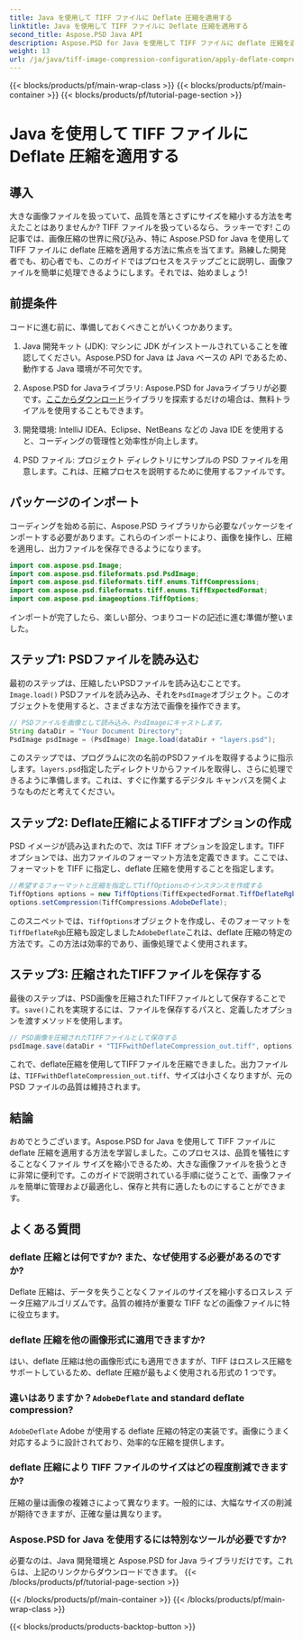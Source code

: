 ```yaml
---
title: Java を使用して TIFF ファイルに Deflate 圧縮を適用する
linktitle: Java を使用して TIFF ファイルに Deflate 圧縮を適用する
second_title: Aspose.PSD Java API
description: Aspose.PSD for Java を使用して TIFF ファイルに deflate 圧縮を適用する方法を学びます。品質を損なうことなくファイル サイズを効率的に削減するには、ステップ バイ ステップ ガイドに従ってください。
weight: 13
url: /ja/java/tiff-image-compression-configuration/apply-deflate-compression-tiff-files/
---
```


{{< blocks/products/pf/main-wrap-class >}}
{{< blocks/products/pf/main-container >}}
{{< blocks/products/pf/tutorial-page-section >}}

# Java を使用して TIFF ファイルに Deflate 圧縮を適用する

## 導入

大きな画像ファイルを扱っていて、品質を落とさずにサイズを縮小する方法を考えたことはありませんか? TIFF ファイルを扱っているなら、ラッキーです! この記事では、画像圧縮の世界に飛び込み、特に Aspose.PSD for Java を使用して TIFF ファイルに deflate 圧縮を適用する方法に焦点を当てます。熟練した開発者でも、初心者でも、このガイドではプロセスをステップごとに説明し、画像ファイルを簡単に処理できるようにします。それでは、始めましょう!

## 前提条件

コードに進む前に、準備しておくべきことがいくつかあります。

1. Java 開発キット (JDK): マシンに JDK がインストールされていることを確認してください。Aspose.PSD for Java は Java ベースの API であるため、動作する Java 環境が不可欠です。
   
2.  Aspose.PSD for Javaライブラリ: Aspose.PSD for Javaライブラリが必要です。[ここからダウンロード](https://releases.aspose.com/psd/java/)ライブラリを探索するだけの場合は、無料トライアルを使用することもできます。

3. 開発環境: IntelliJ IDEA、Eclipse、NetBeans などの Java IDE を使用すると、コーディングの管理性と効率性が向上します。

4. PSD ファイル: プロジェクト ディレクトリにサンプルの PSD ファイルを用意します。これは、圧縮プロセスを説明するために使用するファイルです。

## パッケージのインポート

コーディングを始める前に、Aspose.PSD ライブラリから必要なパッケージをインポートする必要があります。これらのインポートにより、画像を操作し、圧縮を適用し、出力ファイルを保存できるようになります。

```java
import com.aspose.psd.Image;
import com.aspose.psd.fileformats.psd.PsdImage;
import com.aspose.psd.fileformats.tiff.enums.TiffCompressions;
import com.aspose.psd.fileformats.tiff.enums.TiffExpectedFormat;
import com.aspose.psd.imageoptions.TiffOptions;
```

インポートが完了したら、楽しい部分、つまりコードの記述に進む準備が整いました。

## ステップ1: PSDファイルを読み込む

最初のステップは、圧縮したいPSDファイルを読み込むことです。`Image.load()` PSDファイルを読み込み、それを`PsdImage`オブジェクト。このオブジェクトを使用すると、さまざまな方法で画像を操作できます。

```java
// PSDファイルを画像として読み込み、PsdImageにキャストします。
String dataDir = "Your Document Directory";
PsdImage psdImage = (PsdImage) Image.load(dataDir + "layers.psd");
```

このステップでは、プログラムに次の名前のPSDファイルを取得するように指示します。`layers.psd`指定したディレクトリからファイルを取得し、さらに処理できるように準備します。これは、すぐに作業するデジタル キャンバスを開くようなものだと考えてください。

## ステップ2: Deflate圧縮によるTIFFオプションの作成

PSD イメージが読み込まれたので、次は TIFF オプションを設定します。TIFF オプションでは、出力ファイルのフォーマット方法を定義できます。ここでは、フォーマットを TIFF に指定し、deflate 圧縮を使用することを指定します。

```java
//希望するフォーマットと圧縮を指定してTiffOptionsのインスタンスを作成する
TiffOptions options = new TiffOptions(TiffExpectedFormat.TiffDeflateRgb);
options.setCompression(TiffCompressions.AdobeDeflate);
```

このスニペットでは、`TiffOptions`オブジェクトを作成し、そのフォーマットを`TiffDeflateRgb`圧縮も設定しました`AdobeDeflate`これは、deflate 圧縮の特定の方法です。この方法は効率的であり、画像処理でよく使用されます。

## ステップ3: 圧縮されたTIFFファイルを保存する

最後のステップは、PSD画像を圧縮されたTIFFファイルとして保存することです。`save()`これを実現するには、ファイルを保存するパスと、定義したオプションを渡すメソッドを使用します。

```java
// PSD画像を圧縮されたTIFFファイルとして保存する
psdImage.save(dataDir + "TIFFwithDeflateCompression_out.tiff", options);
```

これで、deflate圧縮を使用してTIFFファイルを圧縮できました。出力ファイルは、`TIFFwithDeflateCompression_out.tiff`、サイズは小さくなりますが、元の PSD ファイルの品質は維持されます。

## 結論

おめでとうございます。Aspose.PSD for Java を使用して TIFF ファイルに deflate 圧縮を適用する方法を学習しました。このプロセスは、品質を犠牲にすることなくファイル サイズを縮小できるため、大きな画像ファイルを扱うときに非常に便利です。このガイドで説明されている手順に従うことで、画像ファイルを簡単に管理および最適化し、保存と共有に適したものにすることができます。

## よくある質問

### deflate 圧縮とは何ですか? また、なぜ使用する必要があるのですか?
Deflate 圧縮は、データを失うことなくファイルのサイズを縮小するロスレス データ圧縮アルゴリズムです。品質の維持が重要な TIFF などの画像ファイルに特に役立ちます。

### deflate 圧縮を他の画像形式に適用できますか?
はい、deflate 圧縮は他の画像形式にも適用できますが、TIFF はロスレス圧縮をサポートしているため、deflate 圧縮が最もよく使用される形式の 1 つです。

### 違いはありますか？`AdobeDeflate` and standard deflate compression?
`AdobeDeflate` Adobe が使用する deflate 圧縮の特定の実装です。画像にうまく対応するように設計されており、効率的な圧縮を提供します。

### deflate 圧縮により TIFF ファイルのサイズはどの程度削減できますか?
圧縮の量は画像の複雑さによって異なります。一般的には、大幅なサイズの削減が期待できますが、正確な量は異なります。

### Aspose.PSD for Java を使用するには特別なツールが必要ですか?
必要なのは、Java 開発環境と Aspose.PSD for Java ライブラリだけです。これらは、上記のリンクからダウンロードできます。
{{< /blocks/products/pf/tutorial-page-section >}}

{{< /blocks/products/pf/main-container >}}
{{< /blocks/products/pf/main-wrap-class >}}

{{< blocks/products/products-backtop-button >}}
